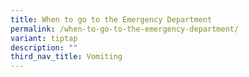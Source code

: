 ```yaml
---
title: When to go to the Emergency Department
permalink: /when-to-go-to-the-emergency-department/
variant: tiptap
description: ""
third_nav_title: Vomiting
---
```

